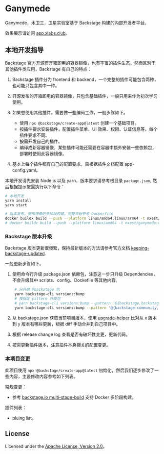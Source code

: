 # Ganymede

Ganymede，木卫三，卫星实验室基于 Backstage 构建的内部开发者平台。

效果展示请访问 [app.xlabs.club](https://app.xlabs.club)。

## 本地开发指导

Backstage 官方开源有开箱即用的容器镜像，也有丰富的插件生态，然而区别于其他插件类应用，Backstage 有自己的特点：

1. Backstage 插件分为 frontend 和 backend，一个完整的插件可能包含两种，也可能只包含其中一种。
2. 开源发布的开箱即用的容器镜像，只包含基础插件，一般只用来作为初次学习使用。
3. 如果想使用其他插件，需要做一些编码工作，一般步骤如下。

    - 使用 `npx @backstage/create-app@latest` 创建一个基础项目。
    - 按插件要求安装插件，配置插件菜单、UI 效果、权限、认证信息等，每个插件要求不同。
    - 按需开发自己的插件。
    - 编译成新容器镜像，某些插件可能还需要在容器中额外安装一些依赖包，部署时使用此容器镜像。

4. 基本上每个插件都有自己的配置要求，需根据插件文档配置 app-config.yaml。

本地开发请先安装 Node.js 以及 yarn，版本要求请参考根目录 `package.json`, 然后根据提示按需执行以下命令：

```sh
# 本地开发
yarn install
yarn start

# 版本发布，使用镜像的多阶段构建，完整流程参考 Dockerfile
docker buildx build --push --platform linux/amd64,linux/arm64 -t nxest/ganymede:dev .
# docker buildx build --push --platform linux/amd64 -t nxest/ganymede:dev .
```

### Backstage 版本升级

Backstage 版本更新很频繁，保持最新版本的方法请参考官方文档 [keeping-backstage-updated](https://backstage.io/docs/getting-started/keeping-backstage-updated/).

一般更新步骤如下。

1. 使用命令行升级 package.json 依赖包，注意这一步只升级 Dependencies，不会升级其中 scripts、config、Dockefile 等其他内容。

    ```sh
     # 只升级 @backstage 包
     yarn backstage-cli versions:bump
     # 按指定 pattern 升级包
     # yarn backstage-cli versions:bump --pattern '@{backstage,backstage-community}/*'
     yarn backstage-cli versions:bump --pattern '@{backstage-community,drodil}/*'
    ```

2. 从 backstage.json 获取当前项目版本，使用 [upgrade-helper](https://backstage.github.io/upgrade-helper/?from=1.30.0&to=1.31.1) 比对从 x 版本到 y 版本有哪些更新，根据 diff 手动合并到自己项目中。
3. 根据 release change log 查看是否有破坏性变更，更新代码。
4. 按需更新插件版本，注意插件本身相关的配置变更。

### 本项目变更

此项目使用 `npx @backstage/create-app@latest` 初始化，然后我们逐步修改了一些内容，主要修改内容参考如下列表。

常规变更：

- 参考 [backstage.io multi-stage-build](https://backstage.io/docs/deployment/docker/#multi-stage-build) 支持 Docker 多阶段构建。

插件列表：

- pluing list。

## License

Licensed under the [Apache License, Version 2.0]( http://www.apache.org/licenses/LICENSE-2.0)。
